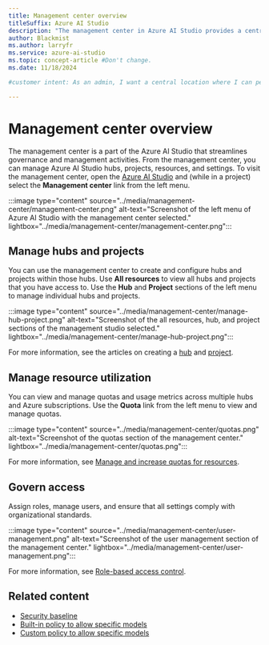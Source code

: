 ```yaml
---
title: Management center overview
titleSuffix: Azure AI Studio
description: "The management center in Azure AI Studio provides a centralized hub for governance and management activities."
author: Blackmist
ms.author: larryfr
ms.service: azure-ai-studio
ms.topic: concept-article #Don't change.
ms.date: 11/18/2024

#customer intent: As an admin, I want a central location where I can perform governance and management activities.

---
```


# Management center overview

The management center is a part of the Azure AI Studio that streamlines governance and management activities. From the management center, you can manage Azure AI Studio hubs, projects, resources, and settings. To visit the management center, open the [Azure AI Studio](https://ai.azure.com) and (while in a project) select the __Management center__ link from the left menu.

:::image type="content" source="../media/management-center/management-center.png" alt-text="Screenshot of the left menu of Azure AI Studio with the management center selected." lightbox="../media/management-center/management-center.png":::

## Manage hubs and projects

You can use the management center to create and configure hubs and projects within those hubs. Use __All resources__ to view all hubs and projects that you have access to. Use the __Hub__ and __Project__ sections of the left menu to manage individual hubs and projects.

:::image type="content" source="../media/management-center/manage-hub-project.png" alt-text="Screenshot of the all resources, hub, and project sections of the management studio selected." lightbox="../media/management-center/manage-hub-project.png":::

For more information, see the articles on creating a [hub](../how-to/create-azure-ai-resource.md#create-a-hub-in-ai-studio) and [project](../how-to/create-projects.md).

## Manage resource utilization

You can view and manage quotas and usage metrics across multiple hubs and Azure subscriptions. Use the __Quota__ link from the left menu to view and manage quotas.

:::image type="content" source="../media/management-center/quotas.png" alt-text="Screenshot of the quotas section of the management center." lightbox="../media/management-center/quotas.png":::

For more information, see [Manage and increase quotas for resources](../how-to/quota.md).

## Govern access

Assign roles, manage users, and ensure that all settings comply with organizational standards.

:::image type="content" source="../media/management-center/user-management.png" alt-text="Screenshot of the user management section of the management center." lightbox="../media/management-center/user-management.png"::: 

For more information, see [Role-based access control](rbac-ai-studio.md#assigning-roles-in-ai-studio).

## Related content

- [Security baseline](/security/benchmark/azure/baselines/azure-ai-studio-security-baseline)
- [Built-in policy to allow specific models](../how-to/built-in-policy-model-deployment.md)
- [Custom policy to allow specific models](../how-to/custom-policy-model-deployment.md)
